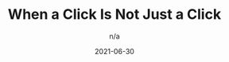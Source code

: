 ---
author: n/a
date: 2021-06-30
layout: post.njk
publisher: css
tags:
  - article
  - javascript
target_url: https://css-tricks.com/when-a-click-is-not-just-a-click/
title: When a Click Is Not Just a Click
---